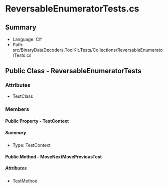 ﻿# ReversableEnumeratorTests.cs

## Summary

* Language: C#
* Path: src/BinaryDataDecoders.ToolKit.Tests/Collections/ReversableEnumeratorTests.cs

## Public Class - ReversableEnumeratorTests

### Attributes

 - TestClass

### Members

#### Public Property - TestContext

##### Summary

 * Type: TestContext 

#### Public Method - MoveNextMovePreviousTest

##### Attributes

 - TestMethod


